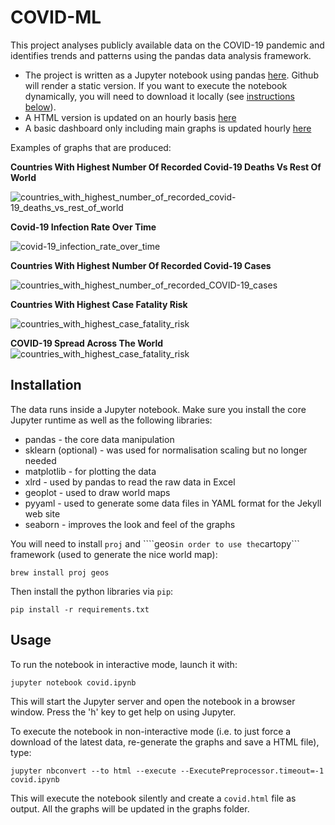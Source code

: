 # COVID-ML

This project analyses publicly available data on the COVID-19 pandemic and identifies trends and patterns using the pandas data analysis framework.

* The project is written as a Jupyter notebook using pandas [here](covid.ipynb). Github will render a static version. If you want to execute the notebook dynamically, you will need to download it locally (see [instructions below](#installation)).
* A HTML version is updated on an hourly basis [here](https://paulknewton.github.io/covid-ml/covid.html)
* A basic dashboard only including main graphs is updated hourly [here](https://paulknewton.github.io/covid-ml/)

Examples of graphs that are produced:

**Countries With Highest Number Of Recorded Covid-19 Deaths Vs Rest Of World**

![countries_with_highest_number_of_recorded_covid-19_deaths_vs_rest_of_world](https://paulknewton.github.io/covid-ml/graphs/totals/countries_with_highest_number_of_recorded_covid-19_deaths_vs_rest_of_world.png)

**Covid-19 Infection Rate Over Time**

![covid-19_infection_rate_over_time](https://paulknewton.github.io/covid-ml/graphs/rates/covid-19_infection_rate_over_time.png)

**Countries With Highest Number Of Recorded Covid-19 Cases**

![countries_with_highest_number_of_recorded_COVID-19_cases](https://paulknewton.github.io/covid-ml/graphs/totals/countries_with_highest_number_of_recorded_COVID-19_cases.png)

**Countries With Highest Case Fatality Risk**

![countries_with_highest_case_fatality_risk](https://paulknewton.github.io/covid-ml/graphs/totals/countries_with_highest_case_fatality_risk.png)

**COVID-19 Spread Across The World**
![countries_with_highest_case_fatality_risk](https://paulknewton.github.io/covid-ml/graphs/rates/covid-19_spread_across_the_world.png)

## Installation
The data runs inside a Jupyter notebook.
Make sure you install the core Jupyter runtime as well as the following libraries:
* pandas - the core data manipulation
* sklearn (optional) - was used for normalisation scaling but no longer needed
* matplotlib - for plotting the data
* xlrd - used by pandas to read the raw data in Excel
* geoplot - used to draw world maps
* pyyaml - used to generate some data files in YAML format for the Jekyll web site
* seaborn - improves the look and feel of the graphs

You will need to install ```proj``` and ````geos``` in order to use the ```cartopy``` framework (used to generate the nice world map):

```
brew install proj geos
```

Then install the python libraries via ```pip```:

```
pip install -r requirements.txt
```

## Usage
To run the notebook in interactive mode, launch it with:

```
jupyter notebook covid.ipynb
```

This will start the Jupyter server and open the notebook in a browser window.
Press the 'h' key to get help on using Jupyter.

To execute the notebook in non-interactive mode (i.e. to just force a download of the latest data, re-generate the graphs and save a HTML file), type:

```
jupyter nbconvert --to html --execute --ExecutePreprocessor.timeout=-1 covid.ipynb
```

This will execute the notebook silently and create a ```covid.html``` file as output.
All the graphs will be updated in the graphs folder.
